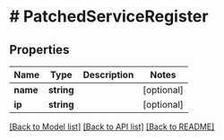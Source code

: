 # # PatchedServiceRegister

## Properties

Name | Type | Description | Notes
------------ | ------------- | ------------- | -------------
**name** | **string** |  | [optional]
**ip** | **string** |  | [optional]

[[Back to Model list]](../../README.md#models) [[Back to API list]](../../README.md#endpoints) [[Back to README]](../../README.md)
